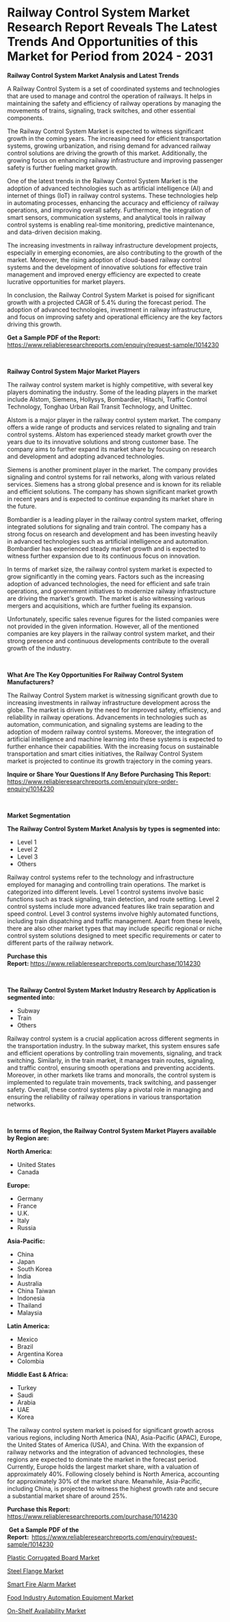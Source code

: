 <p><h1>Railway Control System Market Research Report Reveals The Latest Trends And Opportunities of this Market for Period from 2024 - 2031</h1></p><p><strong>Railway Control System Market Analysis and Latest Trends</strong></p>
<p><p>A Railway Control System is a set of coordinated systems and technologies that are used to manage and control the operation of railways. It helps in maintaining the safety and efficiency of railway operations by managing the movements of trains, signaling, track switches, and other essential components.</p><p>The Railway Control System Market is expected to witness significant growth in the coming years. The increasing need for efficient transportation systems, growing urbanization, and rising demand for advanced railway control solutions are driving the growth of this market. Additionally, the growing focus on enhancing railway infrastructure and improving passenger safety is further fueling market growth.</p><p>One of the latest trends in the Railway Control System Market is the adoption of advanced technologies such as artificial intelligence (AI) and internet of things (IoT) in railway control systems. These technologies help in automating processes, enhancing the accuracy and efficiency of railway operations, and improving overall safety. Furthermore, the integration of smart sensors, communication systems, and analytical tools in railway control systems is enabling real-time monitoring, predictive maintenance, and data-driven decision making.</p><p>The increasing investments in railway infrastructure development projects, especially in emerging economies, are also contributing to the growth of the market. Moreover, the rising adoption of cloud-based railway control systems and the development of innovative solutions for effective train management and improved energy efficiency are expected to create lucrative opportunities for market players.</p><p>In conclusion, the Railway Control System Market is poised for significant growth with a projected CAGR of 5.4% during the forecast period. The adoption of advanced technologies, investment in railway infrastructure, and focus on improving safety and operational efficiency are the key factors driving this growth.</p></p>
<p><strong>Get a Sample PDF of the Report:&nbsp;</strong> <a href="https://www.reliableresearchreports.com/enquiry/request-sample/1014230">https://www.reliableresearchreports.com/enquiry/request-sample/1014230</a></p>
<p>&nbsp;</p>
<p><strong>Railway Control System Major Market Players</strong></p>
<p><p>The railway control system market is highly competitive, with several key players dominating the industry. Some of the leading players in the market include Alstom, Siemens, Hollysys, Bombardier, Hitachi, Traffic Control Technology, Tonghao Urban Rail Transit Technology, and Unittec.</p><p>Alstom is a major player in the railway control system market. The company offers a wide range of products and services related to signaling and train control systems. Alstom has experienced steady market growth over the years due to its innovative solutions and strong customer base. The company aims to further expand its market share by focusing on research and development and adopting advanced technologies.</p><p>Siemens is another prominent player in the market. The company provides signaling and control systems for rail networks, along with various related services. Siemens has a strong global presence and is known for its reliable and efficient solutions. The company has shown significant market growth in recent years and is expected to continue expanding its market share in the future.</p><p>Bombardier is a leading player in the railway control system market, offering integrated solutions for signaling and train control. The company has a strong focus on research and development and has been investing heavily in advanced technologies such as artificial intelligence and automation. Bombardier has experienced steady market growth and is expected to witness further expansion due to its continuous focus on innovation.</p><p>In terms of market size, the railway control system market is expected to grow significantly in the coming years. Factors such as the increasing adoption of advanced technologies, the need for efficient and safe train operations, and government initiatives to modernize railway infrastructure are driving the market's growth. The market is also witnessing various mergers and acquisitions, which are further fueling its expansion.</p><p>Unfortunately, specific sales revenue figures for the listed companies were not provided in the given information. However, all of the mentioned companies are key players in the railway control system market, and their strong presence and continuous developments contribute to the overall growth of the industry.</p></p>
<p>&nbsp;</p>
<p><strong>What Are The Key Opportunities For Railway Control System Manufacturers?</strong></p>
<p><p>The Railway Control System market is witnessing significant growth due to increasing investments in railway infrastructure development across the globe. The market is driven by the need for improved safety, efficiency, and reliability in railway operations. Advancements in technologies such as automation, communication, and signaling systems are leading to the adoption of modern railway control systems. Moreover, the integration of artificial intelligence and machine learning into these systems is expected to further enhance their capabilities. With the increasing focus on sustainable transportation and smart cities initiatives, the Railway Control System market is projected to continue its growth trajectory in the coming years.</p></p>
<p><strong>Inquire or Share Your Questions If Any Before Purchasing This Report:</strong> <a href="https://www.reliableresearchreports.com/enquiry/pre-order-enquiry/1014230">https://www.reliableresearchreports.com/enquiry/pre-order-enquiry/1014230</a></p>
<p>&nbsp;</p>
<p><strong>Market Segmentation</strong></p>
<p><strong>The Railway Control System Market Analysis by types is segmented into:</strong></p>
<p><ul><li>Level 1</li><li>Level 2</li><li>Level 3</li><li>Others</li></ul></p>
<p><p>Railway control systems refer to the technology and infrastructure employed for managing and controlling train operations. The market is categorized into different levels. Level 1 control systems involve basic functions such as track signaling, train detection, and route setting. Level 2 control systems include more advanced features like train separation and speed control. Level 3 control systems involve highly automated functions, including train dispatching and traffic management. Apart from these levels, there are also other market types that may include specific regional or niche control system solutions designed to meet specific requirements or cater to different parts of the railway network.</p></p>
<p><strong>Purchase this Report:&nbsp;</strong><a href="https://www.reliableresearchreports.com/purchase/1014230">https://www.reliableresearchreports.com/purchase/1014230</a></p>
<p>&nbsp;</p>
<p><strong>The Railway Control System Market Industry Research by Application is segmented into:</strong></p>
<p><ul><li>Subway</li><li>Train</li><li>Others</li></ul></p>
<p><p>Railway control system is a crucial application across different segments in the transportation industry. In the subway market, this system ensures safe and efficient operations by controlling train movements, signaling, and track switching. Similarly, in the train market, it manages train routes, signaling, and traffic control, ensuring smooth operations and preventing accidents. Moreover, in other markets like trams and monorails, the control system is implemented to regulate train movements, track switching, and passenger safety. Overall, these control systems play a pivotal role in managing and ensuring the reliability of railway operations in various transportation networks.</p></p>
<p>&nbsp;</p>
<p><strong>In terms of Region, the Railway Control System Market Players available by Region are:</strong></p>
<p>
    <p> <strong> North America: </strong>
        <ul>
            <li>United States</li>
            <li>Canada</li>
        </ul>
        </p> 
    <p> <strong> Europe: </strong>
        <ul>
            <li>Germany</li>
            <li>France</li>
            <li>U.K.</li>
            <li>Italy</li>
            <li>Russia</li>
        </ul>
        </p> 
    <p> <strong> Asia-Pacific: </strong>
        <ul>
            <li>China</li>
            <li>Japan</li>
            <li>South Korea</li>
            <li>India</li>
            <li>Australia</li>
            <li>China Taiwan</li>
            <li>Indonesia</li>
            <li>Thailand</li>
            <li>Malaysia</li>
        </ul>
        </p> 
    <p> <strong> Latin America: </strong>
        <ul>
            <li>Mexico</li>
            <li>Brazil</li>
            <li>Argentina Korea</li>
            <li>Colombia</li>
        </ul>
        </p> 
    <p> <strong> Middle East & Africa: </strong>
        <ul>
            <li>Turkey</li>
            <li>Saudi</li>
            <li>Arabia</li>
            <li>UAE</li>
            <li>Korea</li>
        </ul>
    </p>
    </p>
<p><p>The railway control system market is poised for significant growth across various regions, including North America (NA), Asia-Pacific (APAC), Europe, the United States of America (USA), and China. With the expansion of railway networks and the integration of advanced technologies, these regions are expected to dominate the market in the forecast period. Currently, Europe holds the largest market share, with a valuation of approximately 40%. Following closely behind is North America, accounting for approximately 30% of the market share. Meanwhile, Asia-Pacific, including China, is projected to witness the highest growth rate and secure a substantial market share of around 25%.</p></p>
<p><strong>Purchase this Report: </strong><a href="https://www.reliableresearchreports.com/purchase/1014230">https://www.reliableresearchreports.com/purchase/1014230</a></p>
<p>&nbsp;<strong>Get a Sample PDF of the Report:&nbsp;&nbsp;</strong><a href="https://www.reliableresearchreports.com/enquiry/request-sample/1014230">https://www.reliableresearchreports.com/enquiry/request-sample/1014230</a></p>
<p><strong></strong></p>
<p><p><a href="https://github.com/rahu1503/Market-Research-Report-List-2/blob/main/plastic-corrugated-board-market.md">Plastic Corrugated Board Market</a></p><p><a href="https://github.com/gshchiplitsov/Market-Research-Report-List-2/blob/main/steel-flange-market.md">Steel Flange Market</a></p><p><a href="https://www.linkedin.com/pulse/smart-fire-alarm-market-share-amp-new-trends-analysis-report-7o2se?trackingId=6Vm%2FPPs1Rfepz9uZAcHTOA%3D%3D">Smart Fire Alarm Market</a></p><p><a href="https://medium.com/@kanew14036/food-industry-automation-equipment-market-the-key-to-successful-business-strategy-forecast-till-0d108d3301b2">Food Industry Automation Equipment Market</a></p><p><a href="https://medium.com/@kanew14036/on-shelf-availability-market-size-reveals-the-best-marketing-channels-in-global-industry-e5c0e3f212bf">On-Shelf Availability Market</a></p></p>